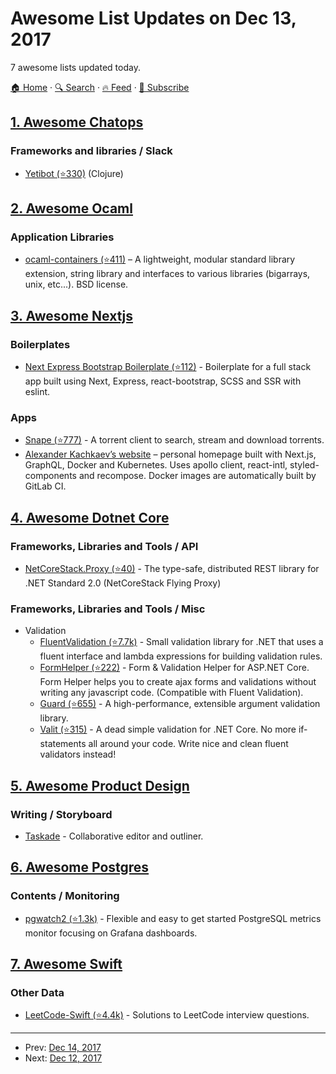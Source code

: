 # Awesome List Updates on Dec 13, 2017

7 awesome lists updated today.

[🏠 Home](/README.md) · [🔍 Search](https://www.trackawesomelist.com/search/) · [🔥 Feed](https://www.trackawesomelist.com/rss.xml) · [📮 Subscribe](https://trackawesomelist.us17.list-manage.com/subscribe?u=d2f0117aa829c83a63ec63c2f&id=36a103854c)



## [1. Awesome Chatops](/content/exAspArk/awesome-chatops/README.md)

### Frameworks and libraries / Slack

*   [Yetibot (⭐330)](https://github.com/yetibot/yetibot) (Clojure)

## [2. Awesome Ocaml](/content/ocaml-community/awesome-ocaml/README.md)

### Application Libraries

*   [ocaml-containers (⭐411)](https://github.com/c-cube/ocaml-containers) – A lightweight, modular standard library extension, string library and interfaces to various libraries (bigarrays, unix, etc...). BSD license.

## [3. Awesome Nextjs](/content/unicodeveloper/awesome-nextjs/README.md)

### Boilerplates

*   [Next Express Bootstrap Boilerplate (⭐112)](https://github.com/MustansirZia/next-express-bootstrap-boilerplate) - Boilerplate for a full stack app built using Next, Express, react-bootstrap, SCSS and SSR with eslint.

### Apps

*   [Snape (⭐777)](https://github.com/ritz078/snape) - A torrent client to search, stream and download torrents.
*   [Alexander Kachkaev’s website](https://gitlab.com/kachkaev/website-frontend/) – personal homepage built with Next.js, GraphQL, Docker and Kubernetes. Uses apollo client, react-intl, styled-components and recompose. Docker images are automatically built by GitLab CI.

## [4. Awesome Dotnet Core](/content/thangchung/awesome-dotnet-core/README.md)

### Frameworks, Libraries and Tools / API

*   [NetCoreStack.Proxy (⭐40)](https://github.com/NetCoreStack/Proxy) - The type-safe, distributed REST library for .NET Standard 2.0 (NetCoreStack Flying Proxy)

### Frameworks, Libraries and Tools / Misc

*   Validation
    *   [FluentValidation (⭐7.7k)](https://github.com/JeremySkinner/FluentValidation) - Small validation library for .NET that uses a fluent interface and lambda expressions for building validation rules.
    *   [FormHelper (⭐222)](https://github.com/SinanBozkus/FormHelper) - Form & Validation Helper for ASP.NET Core. Form Helper helps you to create ajax forms and validations without writing any javascript code. (Compatible with Fluent Validation).
    *   [Guard (⭐655)](https://github.com/safakgur/guard) - A high-performance, extensible argument validation library.
    *   [Valit (⭐315)](https://github.com/valit-stack/Valit) - A dead simple validation for .NET Core. No more if-statements all around your code. Write nice and clean fluent validators instead!

## [5. Awesome Product Design](/content/ttt30ga/awesome-product-design/README.md)

### Writing / Storyboard

*   [Taskade](https://www.taskade.com/) - Collaborative editor and outliner.

## [6. Awesome Postgres](/content/dhamaniasad/awesome-postgres/README.md)

### Contents / Monitoring

*   [pgwatch2 (⭐1.3k)](https://github.com/cybertec-postgresql/pgwatch2) - Flexible and easy to get started PostgreSQL metrics monitor focusing on Grafana dashboards.

## [7. Awesome Swift](/content/matteocrippa/awesome-swift/README.md)

### Other Data

*   [LeetCode-Swift (⭐4.4k)](https://github.com/soapyigu/LeetCode-Swift) - Solutions to LeetCode interview questions.

---

- Prev: [Dec 14, 2017](/content/2017/12/14/README.md)
- Next: [Dec 12, 2017](/content/2017/12/12/README.md)